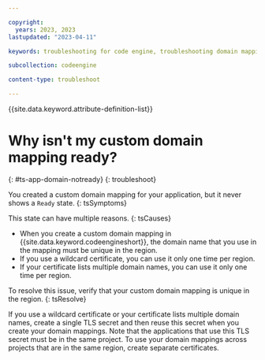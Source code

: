 ```yaml
---

copyright:
  years: 2023, 2023
lastupdated: "2023-04-11"

keywords: troubleshooting for code engine, troubleshooting domain mapping in code engine, tips for custom domain mapping in code engine, debugging custom domain mapping in code engine, custom domain mapping and code engine

subcollection: codeengine

content-type: troubleshoot

---
```


{{site.data.keyword.attribute-definition-list}}

# Why isn't my custom domain mapping ready?
{: #ts-app-domain-notready}
{: troubleshoot}

You created a custom domain mapping for your application, but it never shows a `Ready` state.
{: tsSymptoms}

This state can have multiple reasons.
{: tsCauses}

- When you create a custom domain mapping in {{site.data.keyword.codeengineshort}}, the domain name that you use in the mapping must be unique in the region.
- If you use a wildcard certificate, you can use it only one time per region.
- If your certificate lists multiple domain names, you can use it only one time per region.

To resolve this issue, verify that your custom domain mapping is unique in the region. 
{: tsResolve}

If you use a wildcard certificate or your certificate lists multiple domain names, create a single TLS secret and then reuse this secret when you create your domain mappings. Note that the applications that use this TLS secret must be in the same project. To use your domain mappings across projects that are in the same region, create separate certificates.
  


  
